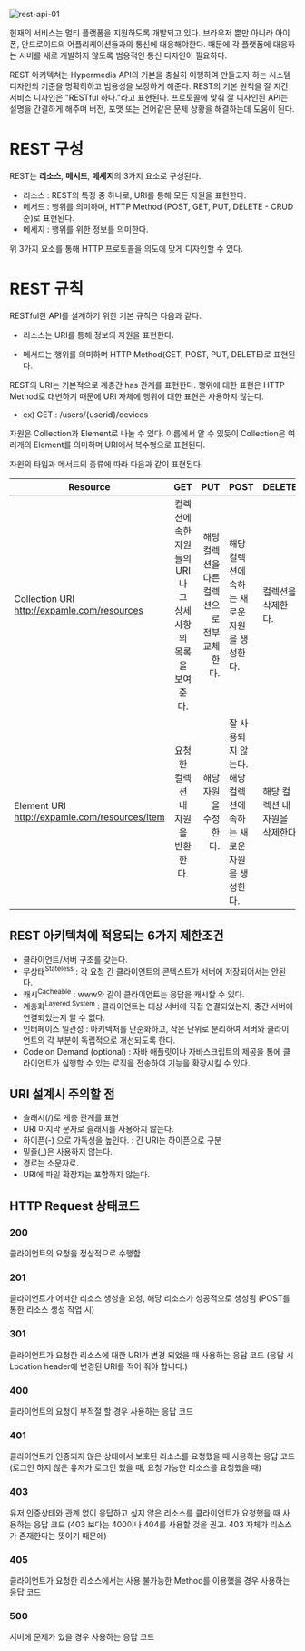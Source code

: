 ![rest-api-01](https://user-images.githubusercontent.com/18159012/44189311-b4136300-a15d-11e8-8e3b-105df1d8573e.jpg)

현재의 서비스는 멀티 플랫폼을 지원하도록 개발되고 있다. 브라우저 뿐만 아니라 아이폰, 안드로이드의 어플리케이션들과의 통신에 대응해야한다. 때문에 각 플랫폼에 대응하는 서버를 새로 개발하지 않도록 범용적인 통신 디자인이 필요하다.

REST 아키텍쳐는 Hypermedia API의 기본을 충실히 이행하여 만들고자 하는 시스템 디자인의 기준을 명확히하고 범용성을 보장하게 해준다. REST의 기본 원칙을 잘 지킨 서비스 디자인은 "RESTful 하다."라고 표현된다. 프로토콜에 맞춰 잘 디자인된 API는 설명을 간결하게 해주며 버전, 포맷 또는 언어같은 문제 상황을 해결하는데 도움이 된다. 

# REST 구성

REST는 **리소스**, **메서드**, **메세지**의 3가지 요소로 구성된다. 

- 리소스 : REST의 특징 중 하나로, URI를 통해 모든 자원을 표현한다.
- 메서드 : 행위를 의미하며, HTTP Method (POST, GET, PUT, DELETE - CRUD 순)로 표현된다.
- 메세지 : 행위를 위한 정보를 의미한다.

위 3가지 요소를 통해 HTTP 프로토콜을 의도에 맞게 디자인할 수 있다.

# REST 규칙

RESTful한 API를 설계하기 위한 기본 규칙은 다음과 같다.

- 리소스는 URI를 통해 정보의 자원을 표현한다.

- 메서드는 행위를 의미하며 HTTP Method(GET, POST, PUT, DELETE)로 표현된다.

REST의 URI는 기본적으로 계층간 has 관계를 표현한다. 행위에 대한 표현은 HTTP Method로 대변하기 때문에 URI 자체에 행위에 대한 표현은 사용하지 않는다.

- ex) GET : /users/{userid}/devices

자원은 Collection과 Element로 나눌 수 있다. 이름에서 알 수 있듯이 Collection은 여러개의 Element를 의미하며 URI에서 복수형으로 표현된다.

 자원의 타입과 메서드의 종류에 따라 다음과 같이 표현된다.

| <center>Resource</center>                          |                    <center>GET</center>                     |                         <center>PUT</center> | <center>POST</center>                                        | <center>DELETE</center>        |
| :------------------------------------------------- | :---------------------------------------------------------: | -------------------------------------------: | ------------------------------------------------------------ | ------------------------------ |
| Collection URI<br />http://expamle.com/resources   | 컬렉션에 속한 자원들의 URI나 그 상세사항의 목록을 보여준다. | 해당 컬렉션을 다른 컬렉션으로 전부 교체한다. | 해당 컬렉션에 속하는 새로운 자원을 생성한다.                 | 컬렉션을 삭제한다.             |
| Element URI<br />http://expamle.com/resources/item |              요청한 컬렉션 내 자원을 반환한다.              |                        해당 자원을 수정한다. | 잘 사용되지 않는다. 해당 컬렉션에 속하는 새로운 자원을 생성한다. | 해당 컬렉션 내 자원을 삭제한다 |

## REST 아키텍처에 적용되는 6가지 제한조건

- 클라이언트/서버 구조를 갖는다.
- 무상태<sup>Stateless</sup> : 각 요청 간 클라이언트의 콘텍스트가 서버에 저장되어서는 안된다.
- 캐시<sup>Cacheable</sup> : www와 같이 클라이언트는 응답을 캐시할 수 있다.
- 계층화<sup>Layered System</sup> : 클라이언트는 대상 서버에 직접 연결되었는지, 중간 서버에 연결되었는지 알 수 없다.
- 인터페이스 일관성 : 아키텍처를 단순화하고, 작은 단위로 분리하여 서버와 클라이언트의 각 부분이 독립적으로 개선되도록 한다.
- Code on Demand (optional) : 자바 애플릿이나 자바스크립트의 제공을 통에 클라이언트가 실행할 수 있는 로직을 전송하여 기능을 확장시킬 수 있다.

## URI 설계시 주의할 점

- 슬래시(/)로 계층 관계를 표현
- URI 마지막 문자로 슬래시를 사용하지 않는다.
- 하이픈(-) 으로 가독성을 높인다. : 긴 URI는 하이픈으로 구분
- 밑줄(_)은 사용하지 않는다.
- 경로는 소문자로.
- URI에 파일 확장자는 포함하지 않는다.

## HTTP Request 상태코드

### 200

클라이언트의 요청을 정상적으로 수행함

### 201

클라이언트가 어떠한 리소스 생성을 요청, 해당 리소스가 성공적으로 생성됨
(POST를 통한 리소스 생성 작업 시)

### 301

클라이언트가 요청한 리소스에 대한 URI가 변경 되었을 때 사용하는 응답 코드
(응답 시 Location header에 변경된 URI를 적어 줘야 합니다.)

### 400

클라이언트의 요청이 부적절 할 경우 사용하는 응답 코드

### 401

클라이언트가 인증되지 않은 상태에서 보호된 리소스를 요청했을 때 사용하는 응답 코드
(로그인 하지 않은 유저가 로그인 했을 때, 요청 가능한 리소스를 요청했을 때)

### 403

유저 인증상태와 관계 없이 응답하고 싶지 않은 리소스를 클라이언트가 요청했을 때 사용하는 응답 코드
(403 보다는 400이나 404를 사용할 것을 권고. 403 자체가 리소스가 존재한다는 뜻이기 때문에)

### 405

클라이언트가 요청한 리소스에서는 사용 불가능한 Method를 이용했을 경우 사용하는 응답 코드

### 500

서버에 문제가 있을 경우 사용하는 응답 코드